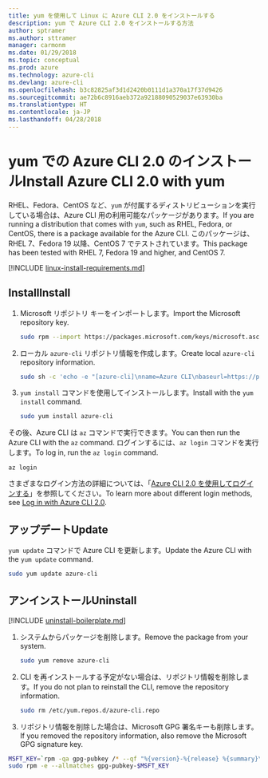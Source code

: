 ```yaml
---
title: yum を使用して Linux に Azure CLI 2.0 をインストールする
description: yum で Azure CLI 2.0 をインストールする方法
author: sptramer
ms.author: sttramer
manager: carmonm
ms.date: 01/29/2018
ms.topic: conceptual
ms.prod: azure
ms.technology: azure-cli
ms.devlang: azure-cli
ms.openlocfilehash: b3c82825af3d1d2420b0111d1a370a17f37d9426
ms.sourcegitcommit: ae72b6c8916aeb372a92188090529037e63930ba
ms.translationtype: HT
ms.contentlocale: ja-JP
ms.lasthandoff: 04/28/2018
---
```

# <a name="install-azure-cli-20-with-yum"></a><span data-ttu-id="ef017-103">yum での Azure CLI 2.0 のインストール</span><span class="sxs-lookup"><span data-stu-id="ef017-103">Install Azure CLI 2.0 with yum</span></span>

<span data-ttu-id="ef017-104">RHEL、Fedora、CentOS など、`yum` が付属するディストリビューションを実行している場合は、Azure CLI 用の利用可能なパッケージがあります。</span><span class="sxs-lookup"><span data-stu-id="ef017-104">If you are running a distribution that comes with `yum`, such as RHEL, Fedora, or CentOS, there is a package available for the Azure CLI.</span></span> <span data-ttu-id="ef017-105">このパッケージは、RHEL 7、Fedora 19 以降、CentOS 7 でテストされています。</span><span class="sxs-lookup"><span data-stu-id="ef017-105">This package has been tested with RHEL 7, Fedora 19 and higher, and CentOS 7.</span></span>

[!INCLUDE [linux-install-requirements.md](includes/linux-install-requirements.md)]

## <a name="install"></a><span data-ttu-id="ef017-106">Install</span><span class="sxs-lookup"><span data-stu-id="ef017-106">Install</span></span>

1. <span data-ttu-id="ef017-107">Microsoft リポジトリ キーをインポートします。</span><span class="sxs-lookup"><span data-stu-id="ef017-107">Import the Microsoft repository key.</span></span>

   ```bash
   sudo rpm --import https://packages.microsoft.com/keys/microsoft.asc
   ```

2. <span data-ttu-id="ef017-108">ローカル `azure-cli` リポジトリ情報を作成します。</span><span class="sxs-lookup"><span data-stu-id="ef017-108">Create local `azure-cli` repository information.</span></span>

   ```bash
   sudo sh -c 'echo -e "[azure-cli]\nname=Azure CLI\nbaseurl=https://packages.microsoft.com/yumrepos/azure-cli\nenabled=1\ngpgcheck=1\ngpgkey=https://packages.microsoft.com/keys/microsoft.asc" > /etc/yum.repos.d/azure-cli.repo'
   ```

3. <span data-ttu-id="ef017-109">`yum install` コマンドを使用してインストールします。</span><span class="sxs-lookup"><span data-stu-id="ef017-109">Install with the `yum install` command.</span></span> 

   ```bash
   sudo yum install azure-cli
   ```

<span data-ttu-id="ef017-110">その後、Azure CLI は `az` コマンドで実行できます。</span><span class="sxs-lookup"><span data-stu-id="ef017-110">You can then run the Azure CLI with the `az` command.</span></span> <span data-ttu-id="ef017-111">ログインするには、`az login` コマンドを実行します。</span><span class="sxs-lookup"><span data-stu-id="ef017-111">To log in, run the `az login` command.</span></span>

```azurecli
az login
```

<span data-ttu-id="ef017-112">さまざまなログイン方法の詳細については、「[Azure CLI 2.0 を使用してログインする](authenticate-azure-cli.md)」を参照してください。</span><span class="sxs-lookup"><span data-stu-id="ef017-112">To learn more about different login methods, see [Log in with Azure CLI 2.0](authenticate-azure-cli.md).</span></span>

## <a name="update"></a><span data-ttu-id="ef017-113">アップデート</span><span class="sxs-lookup"><span data-stu-id="ef017-113">Update</span></span>

<span data-ttu-id="ef017-114">`yum update` コマンドで Azure CLI を更新します。</span><span class="sxs-lookup"><span data-stu-id="ef017-114">Update the Azure CLI with the `yum update` command.</span></span>

```bash
sudo yum update azure-cli
```

## <a name="uninstall"></a><span data-ttu-id="ef017-115">アンインストール</span><span class="sxs-lookup"><span data-stu-id="ef017-115">Uninstall</span></span>

[!INCLUDE [uninstall-boilerplate.md](includes/uninstall-boilerplate.md)]

1. <span data-ttu-id="ef017-116">システムからパッケージを削除します。</span><span class="sxs-lookup"><span data-stu-id="ef017-116">Remove the package from your system.</span></span>

   ```bash
   sudo yum remove azure-cli
   ```

2. <span data-ttu-id="ef017-117">CLI を再インストールする予定がない場合は、リポジトリ情報を削除します。</span><span class="sxs-lookup"><span data-stu-id="ef017-117">If you do not plan to reinstall the CLI, remove the repository information.</span></span>

   ```bash
   sudo rm /etc/yum.repos.d/azure-cli.repo
   ```

3. <span data-ttu-id="ef017-118">リポジトリ情報を削除した場合は、Microsoft GPG 署名キーも削除します。</span><span class="sxs-lookup"><span data-stu-id="ef017-118">If you removed the repository information, also remove the Microsoft GPG signature key.</span></span>

  ```bash
  MSFT_KEY=`rpm -qa gpg-pubkey /* --qf "%{version}-%{release} %{summary}\n" | grep Microsoft | awk '{print $1}'`
  sudo rpm -e --allmatches gpg-pubkey-$MSFT_KEY
  ```
